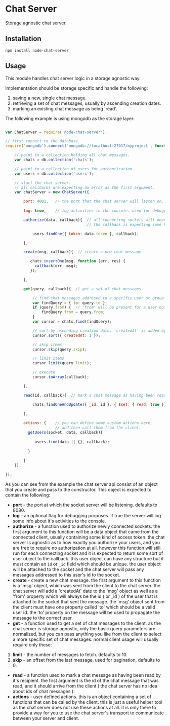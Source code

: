 # Chat Server

Storage agnostic chat server.

## Installation

```
npm install node-chat-server
```

## Usage

This module handles chat server logic in a storage agnostic way.

Implementation should be storage specific and handle the following:

 1. saving a new, single chat message.
 2. retrieving a set of chat messages, usually by ascending creation dates.
 3. marking an existing chat message as being 'read'.

The following example is using mongodb as the storage layer:

```js

var ChatServer = require('node-chat-server');

// first connect to the database.
require('mongodb').connect('mongodb://localhost:27017/myproject', function(err, db) {

    // point to a collection holding all chat messages.
    var chats = db.collection('chats');

    // point to a collection of users for authentication.
    var users = db.collection('users');

    // start the chat server.
    // all callbacks are expecting an error as the first argument.
    var chatServer = new ChatServer({

        port: 4001,   // the port that the chat server will listen on. defaults to 8080.
        
        log: true,    // log activities to the console. used for debugging purposes.

        authorize(data, callback){  // all connecting sockets will need to authorize before doing anything else.
                                    // the callback is expecting some kind of user object as the second argument.

            users.findOne({ token: data.token }, callback);

        },

        create(msg, callback){  // create a new chat message.

           chats.insertOne(msg, function (err, res) {
             callback(err, msg);
           });

        },

        get(query, callback){  // get a set of chat messages.

            // find chat messages addresed to a specific user or group id.
            var findQuery = { to: query.to };
            if (query.from) {  // 'from' will be present for a user but not for a group.
                findQuery.from = query.from;
            }
            var cursor = chats.find(findQuery);

            // sort by ascending creation date. 'createdAt' is added by the chat server to every message.
            cursor.sort({ createdAt: 1 });

            // skip items
            cursor.skip(query.skip);

            // limit items
            cursor.limit(query.limit);

            // execute
            cursor.toArray(callback);

        },

        read(id, callback){  // mark a chat message as having been read by the recipient.

            chats.findOneAndUpdate({ _id: id }, { $set: { read: true }}, {}, callback);

        },
        
        actions: {    // you can define some custom actions here,
                      // and then call them from the client.
          getUsers(socket, data, callback){
             
             users.find(data || {}, callback);
             
          }
          
        }
    });

});


```

As you can see from the example the chat server api consist of an object that you create and pass to the constructor.
This object is expected to contain the following:

* **port** - the port at which the socket server will be listening. defaults to 8080.
* **log** - an optional flag for debugging purposes. if true the server will log some info about it's activities to the console.
* **authorize** - a function used to authorize newly connected sockets. the first argument to this function will be a data object that came from the connected client, usually containing some kind of access token. the chat server is agnostic as to how exactly you authorize your users, and you are free to require no authorization at all. however this function will still run for each connecting socket and it is expected to return some sort of user object to the callback. this user object can have any structure but it must contain an `id` or `_id` field which should be unique. the user object will be attached to the socket and the chat server will pass any messages addressed to this user's id to the socket.
* **create** - create a new chat message. the first argument to this function is a 'msg' object, which was sent from the client to the chat server. the chat server will add a 'createdAt' date to the 'msg' object as well as a 'from' property which will always be the id ( or _id ) of the user that is attached to the socket that sent the message. the 'msg' object sent from the client must have one property called 'to' which should be a valid user id. the 'to' property on the message will be used to propagate the message to the correct user.
* **get** - a function used to get a set of chat messages to the client. as the chat server is storage agnostic, only the basic query parameters are normalized, but you can pass anything you like from the client to select a more specific set of chat messages. normal client usage will usually require only these:
1. **limit** - the number of messages to fetch. defaults to 10.
2. **skip** - an offset from the last message, used for pagination, defaults to 0.
* **read** - a function used to mark a chat message as having been read by it's recipient. the first argument is the id of the chat message that was read, and it should arrive from the client ( the chat server has no idea about ids of chat messages ).
* **actions** - user defined actions. this is an object containing a set of functions that can be called by the client. this is just a useful helper tool as the chat server does not use these actions at all. it is only there to provide a way for you to use the chat server's transport to communicate between your server and client.
